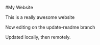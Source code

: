 #My Website

This is a really awesome website

Now editing on the update-readme branch

Updated locally, then remotely.
